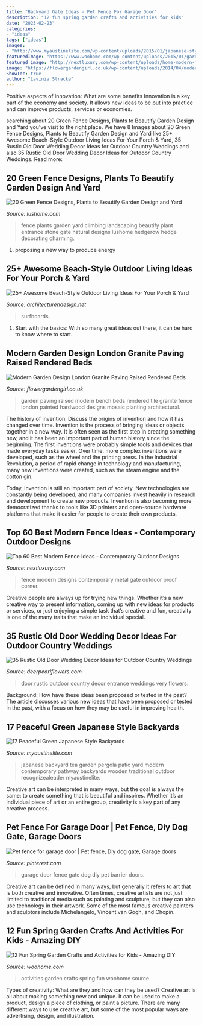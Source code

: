 ```yaml
---
title: "Backyard Gate Ideas - Pet Fence For Garage Door"
description: "12 fun spring garden crafts and activities for kids"
date: "2023-02-23"
categories:
- "ideas"
tags: ["ideas"]
images:
- "http://www.myaustinelite.com/wp-content/uploads/2015/01/japanese-style-backyard-with-pergola-and-wooden-pathway.jpg?d07f32"
featuredImage: "https://www.woohome.com/wp-content/uploads/2015/01/garden-activities-for-kids-woohome-5.jpg"
featured_image: "http://nextluxury.com/wp-content/uploads/home-modern-fence-ideas-with-metal-gate.jpg"
image: "https://flowergardengirl.co.uk/wp-content/uploads/2014/04/modern-garden-design-london-granite-paving-raised-rendered-beds-hardwood-bench-mosaic-tile-London-3.jpg"
ShowToc: true
author: "Lavinia Stracke"
---
```



Positive aspects of innovation: What are some benefits
Innovation is a key part of the economy and society. It allows new ideas to be put into practice and can improve products, services or economies.

	

		
searching about 20 Green Fence Designs, Plants to Beautify Garden Design and Yard you've visit to the right place. We have 8 Images about 20 Green Fence Designs, Plants to Beautify Garden Design and Yard like 25+ Awesome Beach-Style Outdoor Living Ideas For Your Porch &amp; Yard, 35 Rustic Old Door Wedding Decor Ideas for Outdoor Country Weddings and also 35 Rustic Old Door Wedding Decor Ideas for Outdoor Country Weddings. Read more:
		
    
## 20 Green Fence Designs, Plants To Beautify Garden Design And Yard

<img loading=lazy src="http://www.lushome.com/wp-content/uploads/2012/05/green-fence-hedge-climbing-plants-11.jpg" onerror="this.onerror=null;this.src='https://tse2.mm.bing.net/th?id=OIP.qJbEWniNdEyCXz7TUJ3a7gHaFX&amp;pid=15.1';" alt="20 Green Fence Designs, Plants to Beautify Garden Design and Yard">

_Source: lushome.com_

>fence plants garden yard climbing landscaping beautify plant entrance stone gate natural designs lushome hedgerow hedge decorating charming. 

	

1. proposing a new way to produce energy 

    
## 25+ Awesome Beach-Style Outdoor Living Ideas For Your Porch &amp; Yard

<img loading=lazy src="https://cdn.architecturendesign.net/wp-content/uploads/2015/07/AD-Beach-Style-Outdoor-Living-Ideas-17.jpg" onerror="this.onerror=null;this.src='https://tse3.mm.bing.net/th?id=OIP.f4KXxdrTKzKC686p1PpgbAHaJ4&amp;pid=15.1';" alt="25+ Awesome Beach-Style Outdoor Living Ideas For Your Porch &amp; Yard">

_Source: architecturendesign.net_

>surfboards. 

	

1. Start with the basics: With so many great ideas out there, it can be hard to know where to start.

    
## Modern Garden Design London Granite Paving Raised Rendered Beds

<img loading=lazy src="https://flowergardengirl.co.uk/wp-content/uploads/2014/04/modern-garden-design-london-granite-paving-raised-rendered-beds-hardwood-bench-mosaic-tile-London-3.jpg" onerror="this.onerror=null;this.src='https://tse3.mm.bing.net/th?id=OIP.JMB__FX22f4gZc4XCgjWOwHaFc&amp;pid=15.1';" alt="Modern Garden Design London Granite Paving Raised Rendered Beds">

_Source: flowergardengirl.co.uk_

>garden paving raised modern bench beds rendered tile granite fence london painted hardwood designs mosaic planting architectural. 

	

The history of invention: Discuss the origins of invention and how it has changed over time.
Invention is the process of bringing ideas or objects together in a new way. It is often seen as the first step in creating something new, and it has been an important part of human history since the beginning.
The first inventions were probably simple tools and devices that made everyday tasks easier. Over time, more complex inventions were developed, such as the wheel and the printing press. In the Industrial Revolution, a period of rapid change in technology and manufacturing, many new inventions were created, such as the steam engine and the cotton gin.

Today, invention is still an important part of society. New technologies are constantly being developed, and many companies invest heavily in research and development to create new products. Invention is also becoming more democratized thanks to tools like 3D printers and open-source hardware platforms that make it easier for people to create their own products.

    
## Top 60 Best Modern Fence Ideas - Contemporary Outdoor Designs

<img loading=lazy src="http://nextluxury.com/wp-content/uploads/home-modern-fence-ideas-with-metal-gate.jpg" onerror="this.onerror=null;this.src='https://tse2.mm.bing.net/th?id=OIP.wvmEk8lXosd_vp8VWHYvxQAAAA&amp;pid=15.1';" alt="Top 60 Best Modern Fence Ideas - Contemporary Outdoor Designs">

_Source: nextluxury.com_

>fence modern designs contemporary metal gate outdoor proof corner. 

	

Creative people are always up for trying new things. Whether it’s a new creative way to present information, coming up with new ideas for products or services, or just enjoying a simple task that’s creative and fun, creativity is one of the many traits that make an individual special.

    
## 35 Rustic Old Door Wedding Decor Ideas For Outdoor Country Weddings

<img loading=lazy src="https://www.deerpearlflowers.com/wp-content/uploads/2015/05/light-blue-vintage-door-ceremony-entrance.jpg" onerror="this.onerror=null;this.src='https://tse4.mm.bing.net/th?id=OIP.6JTjNiIcmNkOTCk_GUag-QAAAA&amp;pid=15.1';" alt="35 Rustic Old Door Wedding Decor Ideas for Outdoor Country Weddings">

_Source: deerpearlflowers.com_

>door rustic outdoor country decor entrance weddings very flowers. 

	

Background: How have these ideas been proposed or tested in the past?
The article discusses various new ideas that have been proposed or tested in the past, with a focus on how they may be useful in improving health.

    
## 17 Peaceful Green Japanese Style Backyards

<img loading=lazy src="http://www.myaustinelite.com/wp-content/uploads/2015/01/japanese-style-backyard-with-pergola-and-wooden-pathway.jpg?d07f32" onerror="this.onerror=null;this.src='https://tse1.mm.bing.net/th?id=OIP.s36JIweuSSdHRENAEIXhlgHaEK&amp;pid=15.1';" alt="17 Peaceful Green Japanese Style Backyards">

_Source: myaustinelite.com_

>japanese backyard tea garden pergola patio yard modern contemporary pathway backyards wooden traditional outdoor recognizealeader myaustinelite. 

	

Creative art can be interpreted in many ways, but the goal is always the same: to create something that is beautiful and inspires. Whether it’s an individual piece of art or an entire group, creativity is a key part of any creative process.

    
## Pet Fence For Garage Door | Pet Fence, Diy Dog Gate, Garage Doors

<img loading=lazy src="https://i.pinimg.com/736x/d8/52/e7/d852e7694560f316cfb630647e4b78e7.jpg" onerror="this.onerror=null;this.src='https://tse2.mm.bing.net/th?id=OIP.DKbbZat7FYj4cjfFJqIzCwHaJ3&amp;pid=15.1';" alt="Pet fence for garage door | Pet fence, Diy dog gate, Garage doors">

_Source: pinterest.com_

>garage door fence gate dog diy pet barrier doors. 

	

Creative art can be defined in many ways, but generally it refers to art that is both creative and innovative. Often times, creative artists are not just limited to traditional media such as painting and sculpture, but they can also use technology in their artwork. Some of the most famous creative painters and sculptors include Michelangelo, Vincent van Gogh, and Chopin.

    
## 12 Fun Spring Garden Crafts And Activities For Kids - Amazing DIY

<img loading=lazy src="https://www.woohome.com/wp-content/uploads/2015/01/garden-activities-for-kids-woohome-5.jpg" onerror="this.onerror=null;this.src='https://tse1.mm.bing.net/th?id=OIP.cBOkMDnU5-fcpzx1hz0IhAHaJ4&amp;pid=15.1';" alt="12 Fun Spring Garden Crafts and Activities for Kids - Amazing DIY">

_Source: woohome.com_

>activities garden crafts spring fun woohome source. 

	

Types of creativity: What are they and how can they be used?
Creative art is all about making something new and unique. It can be used to make a product, design a piece of clothing, or paint a picture. There are many different ways to use creative art, but some of the most popular ways are advertising, design, and illustration.

